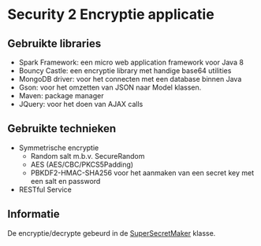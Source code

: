 # Security 2 Encryptie applicatie

## Gebruikte libraries
* Spark Framework: een micro web application framework voor Java 8
* Bouncy Castle: een encryptie library met handige base64 utilities
* MongoDB driver: voor het connecten met een database binnen Java
* Gson: voor het omzetten van JSON naar Model klassen.
* Maven: package manager
* JQuery: voor het doen van AJAX calls

## Gebruikte technieken
* Symmetrische encryptie
  * Random salt m.b.v. SecureRandom
  * AES (AES/CBC/PKCS5Padding)
  * PBKDF2-HMAC-SHA256 voor het aanmaken van een secret key met een salt en password
* RESTful Service

## Informatie
De encryptie/decrypte gebeurd in de [SuperSecretMaker](https://github.com/Brianvdb/Security-demo/blob/master/src/main/java/edu/avans/brianvdb/utils/SuperSecretMaker.java) klasse.